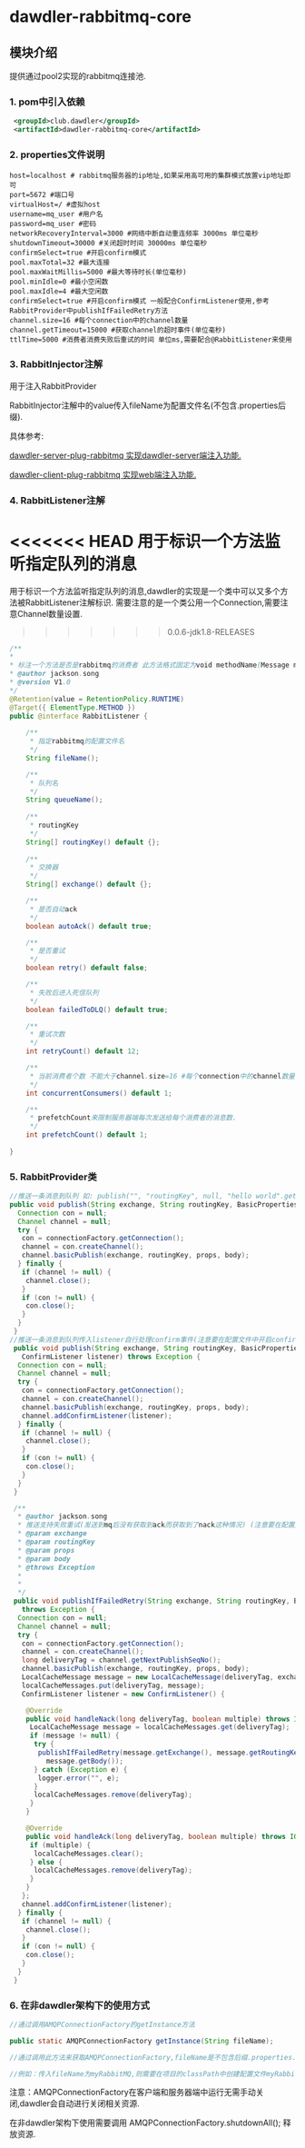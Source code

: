 # dawdler-rabbitmq-core

## 模块介绍

提供通过pool2实现的rabbitmq连接池.

### 1. pom中引入依赖

```xml
 <groupId>club.dawdler</groupId>
 <artifactId>dawdler-rabbitmq-core</artifactId>
```

### 2. properties文件说明

```properties
host=localhost # rabbitmq服务器的ip地址,如果采用高可用的集群模式放置vip地址即可
port=5672 #端口号
virtualHost=/ #虚拟host
username=mq_user #用户名
password=mq_user #密码
networkRecoveryInterval=3000 #网络中断自动重连频率 3000ms 单位毫秒
shutdownTimeout=30000 #关闭超时时间 30000ms 单位毫秒
confirmSelect=true #开启confirm模式
pool.maxTotal=32 #最大连接
pool.maxWaitMillis=5000 #最大等待时长(单位毫秒)
pool.minIdle=0 #最小空闲数
pool.maxIdle=4 #最大空闲数
confirmSelect=true #开启confirm模式 一般配合ConfirmListener使用,参考RabbitProvider中publishIfFailedRetry方法
channel.size=16 #每个connection中的channel数量
channel.getTimeout=15000 #获取channel的超时事件(单位毫秒)
ttlTime=5000 #消费者消费失败后重试的时间 单位ms,需要配合@RabbitListener来使用 
```

### 3. RabbitInjector注解

用于注入RabbitProvider

RabbitInjector注解中的value传入fileName为配置文件名(不包含.properties后缀).

具体参考:

[dawdler-server-plug-rabbitmq 实现dawdler-server端注入功能.](../dawdler-server-plug-rabbitmq/README.md)

[dawdler-client-plug-rabbitmq 实现web端注入功能.](../dawdler-client-plug-rabbitmq/README.md)

### 4. RabbitListener注解

<<<<<<< HEAD
用于标识一个方法监听指定队列的消息
=======
用于标识一个方法监听指定队列的消息,dawdler的实现是一个类中可以又多个方法被RabbitListener注解标识. 需要注意的是一个类公用一个Connection,需要注意Channel数量设置.
>>>>>>> 0.0.6-jdk1.8-RELEASES

```java
/**
*
* 标注一个方法是否是rabbitmq的消费者 此方法格式固定为void methodName(Message message)
* @author jackson.song
* @version V1.0
*/
@Retention(value = RetentionPolicy.RUNTIME)
@Target({ ElementType.METHOD })
public @interface RabbitListener {
 
	/**
	 * 指定rabbitmq的配置文件名
	 */
	String fileName();

	/**
	 * 队列名
	 */
	String queueName();
	
	/**
	 * routingKey
	 */
	String[] routingKey() default {};
	
	/**
	 * 交换器
	 */
	String[] exchange() default {};

	/**
	 * 是否自动ack
	 */
	boolean autoAck() default true;

	/**
	 * 是否重试
	 */
	boolean retry() default false;

	/**
	 * 失败后进入死信队列
	 */
	boolean failedToDLQ() default true;

	/**
	 * 重试次数
	 */
	int retryCount() default 12;

	/**
	 * 当前消费者个数 不能大于channel.size=16 #每个connection中的channel数量
	 */
	int concurrentConsumers() default 1;

	/**
	 * prefetchCount来限制服务器端每次发送给每个消费者的消息数.
	 */
	int prefetchCount() default 1;
 
}

```

### 5. RabbitProvider类

```java
//推送一条消息到队列 如: publish("", "routingKey", null, "hello world".getBytes());
public void publish(String exchange, String routingKey, BasicProperties props, byte[] body) throws Exception {
  Connection con = null;
  Channel channel = null;
  try {
   con = connectionFactory.getConnection();
   channel = con.createChannel();
   channel.basicPublish(exchange, routingKey, props, body);
  } finally {
   if (channel != null) {
    channel.close();
   }
   if (con != null) {
    con.close();
   }
  }
 }
//推送一条消息到队列传入listener自行处理confirm事件(注意要在配置文件中开启confirmSelect=true) 如: publish("", "routingKey", null, "hello world".getBytes(),listener);
 public void publish(String exchange, String routingKey, BasicProperties props, byte[] body,
   ConfirmListener listener) throws Exception {
  Connection con = null;
  Channel channel = null;
  try {
   con = connectionFactory.getConnection();
   channel = con.createChannel();
   channel.basicPublish(exchange, routingKey, props, body);
   channel.addConfirmListener(listener);
  } finally {
   if (channel != null) {
    channel.close();
   }
   if (con != null) {
    con.close();
   }
  }
 }

 /**
  * @author jackson.song
  * 推送支持失败重试(发送到mq后没有获取到ack而获取到了nack这种情况) (注意要在配置文件中开启confirmSelect=true)
  * @param exchange
  * @param routingKey
  * @param props
  * @param body
  * @throws Exception
  *
  * 
  */
 public void publishIfFailedRetry(String exchange, String routingKey, BasicProperties props, byte[] body)
   throws Exception {
  Connection con = null;
  Channel channel = null;
  try {
   con = connectionFactory.getConnection();
   channel = con.createChannel();
   long deliveryTag = channel.getNextPublishSeqNo();
   channel.basicPublish(exchange, routingKey, props, body);
   LocalCacheMessage message = new LocalCacheMessage(deliveryTag, exchange, routingKey, props, body);
   localCacheMessages.put(deliveryTag, message);
   ConfirmListener listener = new ConfirmListener() {

    @Override
    public void handleNack(long deliveryTag, boolean multiple) throws IOException {
     LocalCacheMessage message = localCacheMessages.get(deliveryTag);
     if (message != null) {
      try {
       publishIfFailedRetry(message.getExchange(), message.getRoutingKey(), message.getProps(),
         message.getBody());
      } catch (Exception e) {
       logger.error("", e);
      }
      localCacheMessages.remove(deliveryTag);
     }
    }

    @Override
    public void handleAck(long deliveryTag, boolean multiple) throws IOException {
     if (multiple) {
      localCacheMessages.clear();
     } else {
      localCacheMessages.remove(deliveryTag);
     }
    }
   };
   channel.addConfirmListener(listener);
  } finally {
   if (channel != null) {
    channel.close();
   }
   if (con != null) {
    con.close();
   }
  }
 }

```

### 6. 在非dawdler架构下的使用方式

```java
//通过调用AMQPConnectionFactory的getInstance方法

public static AMQPConnectionFactory getInstance(String fileName);

//通过调用此方法来获取AMQPConnectionFactory,fileName是不包含后缀.properties.

//例如：传入fileName为myRabbitMQ,则需要在项目的classPath中创建配置文件myRabbitMQ.properties.

```

注意：AMQPConnectionFactory在客户端和服务器端中运行无需手动关闭,dawdler会自动进行关闭相关资源.

在非dawdler架构下使用需要调用 AMQPConnectionFactory.shutdownAll(); 释放资源.
